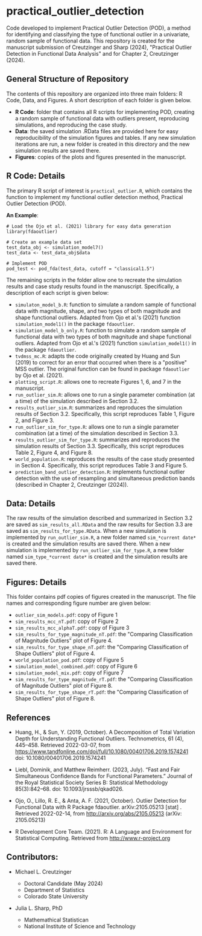 # practical_outlier_detection
Code developed to implement Practical Outlier Detection (POD), a method for identifying and classifying the type of functional outlier in a univariate, random sample of functional data. This repository is created for the manuscript submission of Creutzinger and Sharp (2024), "Practical Outlier Detection in Functional Data Analysis" and for Chapter 2, Creutzinger (2024).

## General Structure of Repository
The contents of this repository are organized into three main folders: R Code, Data, and Figures. A short description of each folder is given below.

- **R Code**: folder that contains all R scripts for implementing POD, creating a random sample of functional data with outliers present, reproducing simulations, and reproducing the case study.
- **Data**: the saved simulation .RData files are provided here for easy reproducibility of the simulation figures and tables. If any new simulation iterations are run, a new folder is created in this directory and the new simulation results are saved there. 
- **Figures**: copies of the plots and figures presented in the manuscript.

## R Code: Details
The primary R script of interest is `practical_outlier.R`, which contains the function to implement my functional outlier detection method, Practical Outlier Detection (POD). 

**An Example**:
```
# Load the Ojo et al. (2021) library for easy data generation
library(fdaoutlier)

# Create an example data set
test_data_obj <- simulation_model7()
test_data <- test_data_obj$data

# Implement POD
pod_test <- pod_fda(test_data, cutoff = "classical1.5")
```

The remaining scripts in the folder allow one to recreate the simulation results and case study results found in the manuscript. Specifically, a description of each script is given below:
- `simulaton_model_b.R`: function to simulate a random sample of functional data with magnitude, shape, and two types of both magnitude and shape functional outliers. Adapted from Ojo et al.'s (2021) function `simulation_model1()` in the package `fdaoutlier`.
- `simulation_model_b_only.R`: function to simulate a random sample of functional data with two types of both magnitude and shape functional outliers. Adapted from Ojo et al.'s (2021) function `simulation_model1()` in the package `fdaoutlier`.
- `tvdmss_mc.R`: adapts the code originally created by Huang and Sun (2019) to correct for an error that occurred when there is a "positive" MSS outlier. The original function can be found in package `fdaoutlier` by Ojo et al. (2021).
- `plotting_script.R`: allows one to recreate Figures 1, 6, and 7 in the manuscript.
- `run_outlier_sim.R`: allows one to run a single parameter combination (at a time) of the simulation described in Section 3.2.
- `results_outlier_sim.R`: summarizes and reproduces the simulation results of Section 3.2. Specifically, this script reproduces Table 1, Figure 2, and Figure 3.
- `run_outlier_sim_for_type.R`: allows one to run a single parameter combination (at a time) of the simulation described in Section 3.3. 
- `results_outlier_sim_for_type.R`: summarizes and reproduces the simulation results of Section 3.3. Specifically, this script reproduces Table 2, Figure 4, and Figure 8.
- `world_population.R`: reproduces the results of the case study presented in Section 4. Specifically, this script reproduces Table 3 and Figure 5.
- `prediction_band_outlier_detection.R`: implements functional outlier detection with the use of resampling and simultaneous prediction bands (described in Chapter 2, Creutzinger (2024)).

## Data: Details
The raw results of the simulation described and summarized in Section 3.2 are saved as `sim_results_all.RData` and the raw results for Section 3.3 are saved as `sim_results_for_type.RData`. When a new simulation is implemented by `run_outlier_sim.R`, a new folder named `sim_*current date*` is created and the simulation results are saved there. When a new simulation is implemented by `run_outlier_sim_for_type.R`, a new folder named `sim_type_*current date*` is created and the simulation results are saved there. 

## Figures: Details
This folder contains pdf copies of figures created in the manuscript. The file names and corresponding figure number are given below:
- `outlier_sim_models.pdf`: copy of Figure 1
- `sim_results_mcc_nT.pdf`: copy of Figure 2
- `sim_results_mcc_alphaT.pdf`: copy of Figure 3
- `sim_results_for_type_magnitude_nT.pdf`: the "Comparing Classification of Magnitude Outliers" plot of Figure 4.
- `sim_results_for_type_shape_nT.pdf`: the "Comparing Classification of Shape Outliers" plot of Figure 4.
- `world_population_pod.pdf`: copy of Figure 5
- `simulation_model_combined.pdf`: copy of Figure 6
- `simulation_model_mix.pdf`: copy of Figure 7
- `sim_results_for_type_magnitude_rT.pdf`: the "Comparing Classification of Magnitude Outliers" plot of Figure 8.
- `sim_results_for_type_shape_rT.pdf`: the "Comparing Classification of Shape Outliers" plot of Figure 8.

## References
- Huang, H., & Sun, Y. (2019, October). A Decomposition of Total Variation Depth for Understanding Functional Outliers. Technometrics, 61 (4), 445–458. Retrieved 2022-03-07, from https://www.tandfonline.com/doi/full/10.1080/00401706.2019.1574241 doi: 10.1080/00401706.2019.1574241

- Liebl, Dominik, and Matthew Reimherr. (2023, July). “Fast and Fair Simultaneous Confidence Bands for Functional Parameters.” Journal of the Royal Statistical Society Series B: Statistical Methodology 85(3):842–68. doi: 10.1093/jrsssb/qkad026.


- Ojo, O., Lillo, R. E., & Anta, A. F. (2021, October). Outlier Detection for Functional Data with R Package fdaoutlier. arXiv:2105.05213 [stat] . Retrieved 2022-02-14, from http://arxiv.org/abs/2105.05213 (arXiv: 2105.05213)
  
- R Development Core Team. (2021). R: A Language and Environment for Statistical Computing. Retrieved from http://www.r-project.org

## Contributors:
- Michael L. Creutzinger
  - Doctoral Candidate (May 2024)
  - Department of Statistics
  - Colorado State University

- Julia L. Sharp, PhD
  - Mathemathical Statistican
  - National Institute of Science and Technology

